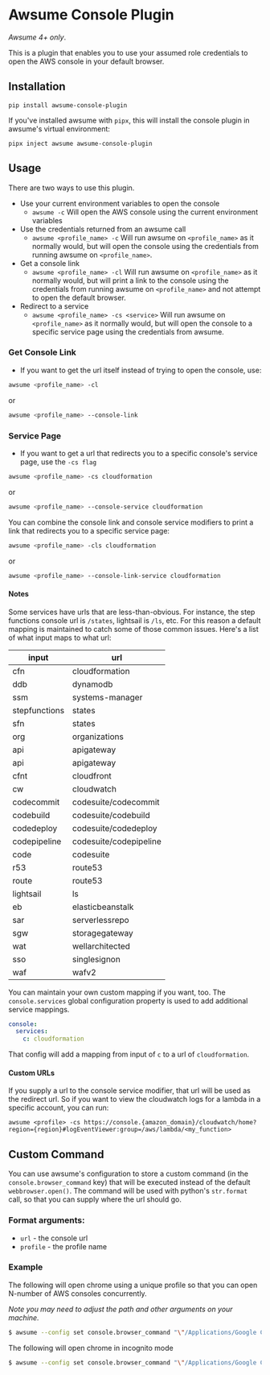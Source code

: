 # Awsume Console Plugin

_Awsume 4+ only_.

This is a plugin that enables you to use your assumed role credentials to open the AWS console in your default browser.

## Installation

```
pip install awsume-console-plugin
```

If you've installed awsume with `pipx`, this will install the console plugin in awsume's virtual environment:

```
pipx inject awsume awsume-console-plugin
```

## Usage

There are two ways to use this plugin.

- Use your current environment variables to open the console
  - `awsume -c` Will open the AWS console using the current environment variables
- Use the credentials returned from an awsume call
  - `awsume <profile_name> -c` Will run awsume on `<profile_name>` as it normally would, but will open the console using the credentials from running awsume on `<profile_name>`.
- Get a console link
  - `awsume <profile_name> -cl` Will run awsume on `<profile_name>` as it normally would, but will print a link to the console using the credentials from running awsume on `<profile_name>` and not attempt to open the default browser.
- Redirect to a service
  - `awsume <profile_name> -cs <service>` Will run awsume on `<profile_name>` as it normally would, but will open the console to a specific service page using the credentials from awsume.

### Get Console Link

- If you want to get the url itself instead of trying to open the console, use:

``` bash
awsume <profile_name> -cl
```

or

``` bash
awsume <profile_name> --console-link
```

### Service Page

- If you want to get a url that redirects you to a specific console's service page, use the `-cs flag`

``` bash
awsume <profile_name> -cs cloudformation
```

or

``` bash
awsume <profile_name> --console-service cloudformation
```

You can combine the console link and console service modifiers to print a link that redirects you to a specific service page:

``` bash
awsume <profile_name> -cls cloudformation
```

or

``` bash
awsume <profile_name> --console-link-service cloudformation
```

#### Notes

Some services have urls that are less-than-obvious. For instance, the step functions console url is `/states`, lightsail is `/ls`, etc. For this reason a default mapping is maintained to catch some of those common issues. Here's a list of what input maps to what url:

| input | url |
| --- | --- |
| cfn | cloudformation |
| ddb | dynamodb |
| ssm | systems-manager |
| stepfunctions | states |
| sfn | states |
| org | organizations |
| api | apigateway |
| api | apigateway |
| cfnt | cloudfront |
| cw | cloudwatch |
| codecommit | codesuite/codecommit |
| codebuild | codesuite/codebuild |
| codedeploy | codesuite/codedeploy |
| codepipeline | codesuite/codepipeline |
| code | codesuite |
| r53 | route53 |
| route | route53 |
| lightsail | ls |
| eb | elasticbeanstalk |
| sar | serverlessrepo |
| sgw | storagegateway |
| wat | wellarchitected |
| sso | singlesignon |
| waf | wafv2 |

You can maintain your own custom mapping if you want, too. The `console.services` global configuration property is used to add additional service mappings.

```yaml
console:
  services:
    c: cloudformation
```

That config will add a mapping from input of `c` to a url of `cloudformation`.

#### Custom URLs

If you supply a url to the console service modifier, that url will be used as the redirect url. So if you want to view the cloudwatch logs for a lambda in a specific account, you can run:

```
awsume <profile> -cs https://console.{amazon_domain}/cloudwatch/home?region={region}#logEventViewer:group=/aws/lambda/<my_function>
```

## Custom Command

You can use awsume's configuration to store a custom command (in the `console.browser_command` key) that will be executed instead of the default `webbrowser.open()`. The command will be used with python's `str.format` call, so that you can supply where the url should go.

### Format arguments:

- `url` - the console url
- `profile` - the profile name

### Example

The following will open chrome using a unique profile so that you can open N-number of AWS consoles concurrently.

_Note you may need to adjust the path and other arguments on your machine._

```bash
$ awsume --config set console.browser_command "\"/Applications/Google Chrome.app/Contents/MacOS/Google Chrome\" --profile-directory=/tmp/{profile} \"{url}\""
```

The following will open chrome in incognito mode

```bash
$ awsume --config set console.browser_command "\"/Applications/Google Chrome.app/Contents/MacOS/Google Chrome\" -incognito \"{url}\""
```
